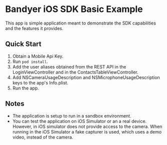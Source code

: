 # Bandyer iOS SDK Basic Example

This app is simple application meant to demonstrate the SDK capabilities and the features it provides.

## Quick Start

1. Obtain a Mobile Api Key.
2. Run `pod install`.
3. Add the user aliases obtained from the REST API in the LoginViewController and in the ContactsTableViewController.
4. Add NSCameraUsageDescription and NSMicrophoneUsageDescription keys to the app's Info.plist.
5. Run the app.

## Notes

* The application is setup to run in a sandbox environment.
* You can test the application on iOS Simulator or an a real device. However, in iOS simulator does not provide access to the camera. When running in the iOS Simulator a fake  capturer is used, which uses a demo video, instead of the camera.
